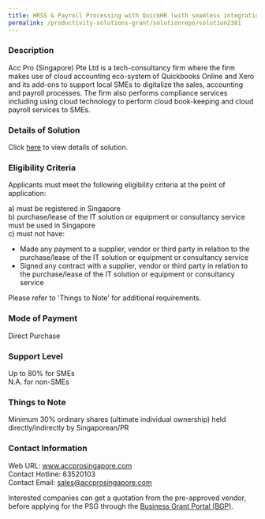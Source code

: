 ```yaml
---
title: HRSS & Payroll Processing with QuickHR (with seamless integration to QBO and Xero) - Digital Payroll Processing and Year-end Payroll Submission for SMEs (20 Pax)
permalink: /productivity-solutions-grant/solutionrepo/solution2381
---
```


### Description

Acc Pro (Singapore) Pte Ltd is a tech-consultancy firm where the firm makes use of cloud accounting eco-system of Quickbooks Online and Xero and its add-ons to support local SMEs to digitalize the sales, accounting and payroll processes. The firm also performs compliance services including using cloud technology to perform cloud book-keeping and cloud payroll services to SMEs.

### Details of Solution

Click <a href='https://www.gobusiness.gov.sg/images/psg/Desensitised_Acc_Pro_HRSS_Payroll_20210136_Annex_3_Part_5.pdf' target='_blank' rel='noopener'>here</a> to view details of solution.

### Eligibility Criteria

Applicants must meet the following eligibility criteria at the point of application:

a) must be registered in Singapore <br>
b) purchase/lease of the IT solution or equipment or consultancy service must be used in Singapore <br>
c) must not have:
- Made any payment to a supplier, vendor or third party in relation to the purchase/lease of the IT solution or equipment or consultancy service
- Signed any contract with a supplier, vendor or third party in relation to the purchase/lease of the IT solution or equipment or consultancy service

Please refer to 'Things to Note' for additional requirements.

### Mode of Payment
Direct Purchase

### Support Level
Up to 80% for SMEs <br>
N.A. for non-SMEs

### Things to Note
Minimum 30% ordinary shares (ultimate individual ownership) held directly/indirectly by Singaporean/PR

### Contact Information
Web URL: www.accprosingapore.com <br>Contact Hotline: 63520103 <br>Contact Email: sales@accprosingapore.com <br>

Interested companies can get a quotation from the pre-approved vendor, before applying for the PSG through the <a target='_blank' rel='noopener' href='https://www.businessgrants.gov.sg/'>Business Grant Portal (BGP)</a>.
